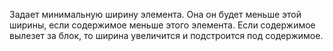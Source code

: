 Задает минимальную ширину элемента. Она он будет меньше этой ширины, если содержимое меньше этого элемента. Если содержимое вылезет за блок, то ширина увеличится и подстроится под содержимое.
